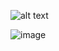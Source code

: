 ![alt text](image.png)


![image](https://github.com/techgrounds/cloud-assignments-E28MS/assets/151161141/39f9e761-e7ce-404c-9140-63a6837a2bef)

